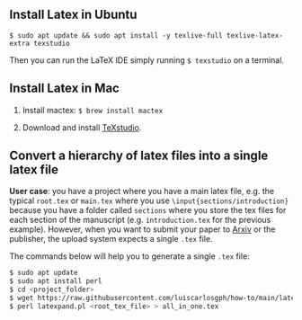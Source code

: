 Install Latex in Ubuntu
-----------------------

```
$ sudo apt update && sudo apt install -y texlive-full texlive-latex-extra texstudio
```
Then you can run the LaTeX IDE simply running `$ texstudio` on a terminal.


Install Latex in Mac
--------------------

1. Install mactex: `$ brew install mactex`

2. Download and install [TeXstudio](https://www.texstudio.org/).


Convert a hierarchy of latex files into a single latex file
-----------------------------------------------------------

**User case**: you have a project where you have a main latex file, e.g. the typical `root.tex` or `main.tex` where you use `\input{sections/introduction}` because you have a folder called `sections` where you store the tex files for each section of the manuscript (e.g. `introduction.tex` for the previous example). However, when you want to submit your paper to [Arxiv](https://arxiv.org/) or the publisher, the upload system expects a single `.tex` file.

The commands below will help you to generate a single `.tex` file:

```bash
$ sudo apt update
$ sudo apt install perl
$ cd <project_folder>
$ wget https://raw.githubusercontent.com/luiscarlosgph/how-to/main/latex/latexpand.pl
$ perl latexpand.pl <root_tex_file> > all_in_one.tex
```
